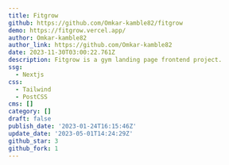 ```yaml
---
title: Fitgrow
github: https://github.com/Omkar-kamble82/fitgrow
demo: https://fitgrow.vercel.app/
author: Omkar-kamble82
author_link: https://github.com/Omkar-kamble82
date: 2023-11-30T03:00:22.761Z
description: Fitgrow is a gym landing page frontend project.
ssg:
  - Nextjs
css:
  - Tailwind
  - PostCSS
cms: []
category: []
draft: false
publish_date: '2023-01-24T16:15:46Z'
update_date: '2023-05-01T14:24:29Z'
github_star: 3
github_fork: 1
---
```

